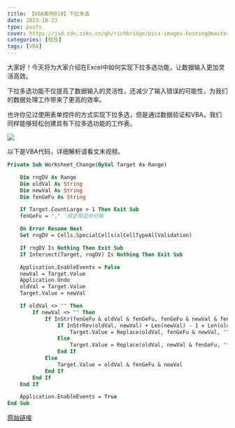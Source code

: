 ```yaml
---
title: 【VBA案例010】下拉多选
date: 2023-10-23
type: posts
cover: https://jsd.cdn.zzko.cn/gh/richbridge/picx-images-hosting@master/thumbnail/程技.jpg
categories: [程技]
tags: [VBA]
---
```


大家好！今天将为大家介绍在Excel中如何实现下拉多选功能，让数据输入更加灵活高效。

下拉多选功能不仅提高了数据输入的灵活性，还减少了输入错误的可能性，为我们的数据处理工作带来了更高的效率。

也许你见过使用表单控件的方式实现下拉多选，但是通过数据验证和VBA，我们同样能够轻松创建具有下拉多选功能的工作表。

![](https://img.richfan.site/program/vba/vba案列/【VBA案例010】下拉多选.gif)

以下是VBA代码，详细解析请看文末视频。

```vb
Private Sub Worksheet_Change(ByVal Target As Range)

    Dim rngDV As Range
    Dim oldVal As String
    Dim newVal As String
    Dim fenGeFu As String

    If Target.CountLarge > 1 Then Exit Sub
    fenGeFu = "," '规定用逗号分隔

    On Error Resume Next
    Set rngDV = Cells.SpecialCells(xlCellTypeAllValidation)

    If rngDV Is Nothing Then Exit Sub
    If Intersect(Target, rngDV) Is Nothing Then Exit Sub

    Application.EnableEvents = False
    newVal = Target.Value
    Application.Undo
    oldVal = Target.Value
    Target.Value = newVal

    If oldVal <> "" Then
        If newVal <> "" Then
            If InStr(fenGeFu & oldVal & fenGeFu, fenGeFu & newVal & fenGeFu) > 0 Then
                If InStrRev(oldVal, newVal) + Len(newVal) - 1 = Len(oldVal) Then
                    Target.Value = Replace(oldVal, fenGeFu & newVal, "")
                Else
                    Target.Value = Replace(oldVal, newVal & fenGeFu, "")
                End If
            Else
                Target.Value = oldVal & fenGeFu & newVal
            End If
        End If
    End If

    Application.EnableEvents = True
End Sub
```

[原始链接](https://mp.weixin.qq.com/s?__biz=MzIyOTc3NzQ2NA==&mid=2247485185&idx=1&sn=b5dc7e560d9ac9504265d18a7d949286&chksm=e8bcce56dfcb47405814a13e1a7ed65403775118f663853c2c5cd920fd4ed242ad7fccf925ff&scene=178&cur_album_id=3115603487041503237#rd)